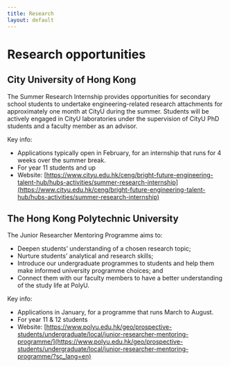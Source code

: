 ```yaml
---
title: Research
layout: default
---
```


# Research opportunities

## City University of Hong Kong

The Summer Research Internship provides opportunities for secondary school students to undertake engineering-related research attachments for approximately one month at CityU during the summer. Students will be actively engaged in CityU laboratories under the supervision of CityU PhD students and a faculty member as an advisor. 

Key info:

* Applications typically open in February, for an internship that runs for 4 weeks over the summer break.
* For year 11 students and up
* Website: [https://www.cityu.edu.hk/ceng/bright-future-engineering-talent-hub/hubs-activities/summer-research-internship](https://www.cityu.edu.hk/ceng/bright-future-engineering-talent-hub/hubs-activities/summer-research-internship)

## The Hong Kong Polytechnic University

The Junior Researcher Mentoring Programme aims to:

* Deepen students’ understanding of a chosen research topic;
* Nurture students’ analytical and research skills;
* Introduce our undergraduate programmes to students and help them make informed university programme choices; and
* Connect them with our faculty members to have a better understanding of the study life at PolyU.

Key info:

* Applications in January, for a programme that runs March to August.
* For year 11 & 12 students
* Website: [https://www.polyu.edu.hk/geo/prospective-students/undergraduate/local/junior-researcher-mentoring-programme/](https://www.polyu.edu.hk/geo/prospective-students/undergraduate/local/junior-researcher-mentoring-programme/?sc_lang=en)
